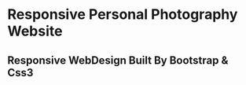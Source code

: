 # Responsive Personal Photography Website


<h2>Responsive WebDesign Built By Bootstrap & Css3</h2>
